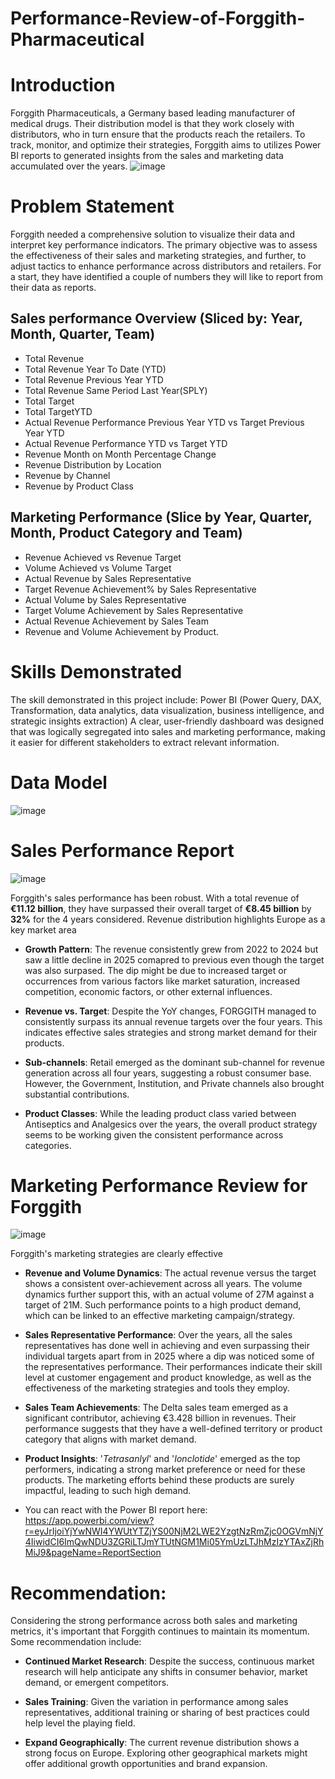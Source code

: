 # Performance-Review-of-Forggith-Pharmaceutical

# Introduction
Forggith Pharmaceuticals, a Germany based leading manufacturer of medical drugs. Their distribution model is that they work closely with distributors, who in turn ensure that the products reach the retailers. To track, monitor, and optimize their strategies, Forggith aims to utilizes Power BI reports to generated insights from the sales and marketing data accumulated over the years.
![image](https://github.com/Taofik06/Performance-Review-of-Forggith-Pharmaceutical/assets/123642327/b7cf7f62-31fb-4746-985f-fd5459567830)

# Problem Statement
Forggith needed a comprehensive solution to visualize their data and interpret key performance indicators. The primary objective was to assess the effectiveness of their sales and marketing strategies, and further, to adjust tactics to enhance performance across distributors and retailers.
For a start, they have identified a couple of numbers they will like to report from their data as reports.

## Sales performance Overview (Sliced by: Year, Month, Quarter, Team)
- Total  Revenue
- Total Revenue Year To Date (YTD)
- Total Revenue Previous Year YTD
- Total Revenue Same Period Last Year(SPLY)
- Total Target
- Total TargetYTD
- Actual Revenue Performance Previous Year YTD vs Target Previous Year YTD
- Actual Revenue Performance YTD vs Target YTD
- Revenue Month on Month Percentage Change
- Revenue Distribution by Location
- Revenue by Channel
- Revenue by Product Class
## Marketing Performance (Slice by Year, Quarter, Month, Product Category and Team)
- Revenue Achieved vs Revenue Target
- Volume Achieved vs Volume Target
- Actual Revenue by Sales Representative
- Target Revenue Achievement% by Sales Representative
- Actual Volume by Sales Representative
- Target Volume Achievement by Sales Representative
- Actual Revenue Achievement by Sales Team
- Revenue and Volume Achievement by Product.
# Skills Demonstrated
The skill demonstrated in this project include: Power BI (Power Query, DAX, Transformation, data analytics, data visualization, business intelligence, and strategic insights extraction) 
A clear, user-friendly dashboard was designed that was logically segregated into sales and marketing performance, making it easier for different stakeholders to extract relevant information.

# Data Model
![image](https://github.com/Taofik06/Performance-Review-of-Forggith-Pharmaceuticals/assets/123642327/4faaa5d0-2086-48bb-9b12-5f6130400acf)

# Sales Performance Report
![image](https://github.com/Taofik06/Performance-Review-of-Forggith-Pharmaceutical/assets/123642327/cbc0d848-ce82-4df9-962e-73f44bfa59a3)

Forggith's sales performance has been robust. With a total revenue of **€11.12 billion**, they have surpassed their overall target of **€8.45 billion** by **32%** for the 4 years considered. Revenue distribution highlights Europe as a key market area
- **Growth Pattern**: The revenue consistently grew from 2022 to 2024 but saw a little decline in 2025 comapred to previous even though the target was also surpased. The dip might be due to increased target or occurrences from various factors like market saturation, increased competition, economic factors, or other external influences.

- **Revenue vs. Target**: Despite the YoY changes, FORGGITH managed to consistently surpass its annual revenue targets over the four years. This indicates effective sales strategies and strong market demand for their products.

- **Sub-channels**: Retail emerged as the dominant sub-channel for revenue generation across all four years, suggesting a robust consumer base. However, the Government, Institution, and Private channels also brought substantial contributions.

- **Product Classes**: While the leading product class varied between Antiseptics and Analgesics over the years, the overall product strategy seems to be working given the consistent performance across categories.

# Marketing Performance Review for Forggith
![image](https://github.com/Taofik06/Performance-Review-of-Forggith-Pharmaceutical/assets/123642327/beb803ef-afd4-4c5e-a8dd-8e823827ec27)

Forggith's marketing strategies are clearly effective

- **Revenue and Volume Dynamics**: The actual revenue versus the target shows a consistent over-achievement across all years. The volume dynamics further support this, with an actual volume of 27M against a target of 21M. Such performance points to a high product demand, which can be linked to an effective marketing campaign/strategy.

- **Sales Representative Performance**: Over the years, all the sales representatives has done well in achieving and even surpassing their individual targets apart from in 2025 where a dip was noticed some of the representatives performance. Their performances indicate their skill level at customer engagement and product knowledge, as well as the effectiveness of the marketing strategies and tools they employ. 

- **Sales Team Achievements**: The Delta sales team emerged as a significant contributor, achieving €3.428 billion in revenues. Their performance suggests that they have a well-defined territory or product category that aligns with market demand.

- **Product Insights**: '*Tetrasanlyl*' and '*Ionclotide*' emerged as the top performers, indicating a strong market preference or need for these products. The marketing efforts behind these products are surely impactful, leading to such high demand.

- You can react with the Power BI report here: https://app.powerbi.com/view?r=eyJrIjoiYjYwNWI4YWUtYTZjYS00NjM2LWE2YzgtNzRmZjc0OGVmNjY4IiwidCI6ImQwNDU3ZGRiLTJmYTUtNGM1Mi05YmUzLTJhMzIzYTAxZjRhMiJ9&pageName=ReportSection

# Recommendation:

Considering the strong performance across both sales and marketing metrics, it's important that Forggith continues to maintain its momentum. 
Some recommendation include:

- **Continued Market Research**: Despite the success, continuous market research will help anticipate any shifts in consumer behavior, market demand, or emergent competitors.

- **Sales Training**: Given the variation in performance among sales representatives, additional training or sharing of best practices could help level the playing field.

- **Expand Geographically**: The current revenue distribution shows a strong focus on Europe. Exploring other geographical markets might offer additional growth opportunities and brand expansion.
